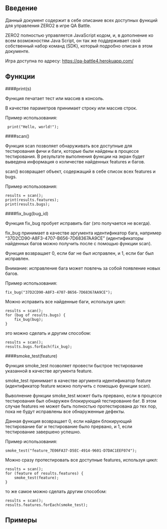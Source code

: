 Введение
--------

Данный документ содержит в себе описание всех доступных функций 
для управления ZERO2 в игре QA Battle.

ZERO2 полностью управляется JavaScript кодом, и, в дополнение
ко всем возможностям Java Script, он так же поддерживает 
свой собственный набор команд (SDK), который подробно 
описан в этом документе.

Игра доступна по адресу: https://qa-battle4.herokuapp.com/


Функции
-------

####print(s)

 Функция печатает тест или массив в консоль.
 
 В качестве параметров принимает строку или массив строк.
 
 Пример использования:
 
     print("Hello, world!");


####scan()

 Функция scan позволяет обнаруживать все доступные для 
 тестирования фичи и баги, которые были найдены в процессе 
 тестирования. В результате выполнения функции на экран будет
 выведена информация о количестве найденных features и багов.
 
 scan() возвращает объект, содержащий в себе список всех 
 features и bugs.
 
 Пример использования:

    results = scan();
    print(results.features);
    print(results.bugs);

####fix_bug(bug_id)

 Функция fix_bug пробует исправить баг (это получается не 
 всегда).
  
 fix_bug принимает в качестве аргумента идентификатор бага,
 например “37D2CD90-A8F3-4707-B656-7D68367AA9CE”
 (идентификаторы найденных багов можно получить после 
 с помощью функции scan).
 
 Функция возвращает 0, если баг не был исправлен, и 1, 
 если баг был исправлен.
 
 Внимание: исправление бага может повлечь за собой появление 
 новых багов.
 
 Пример использования:
 
    fix_bug("37D2CD90-A8F3-4707-B656-7D68367AA9CE");
 
 Можно исправить все найденные баги, используя цикл:
 
    results = scan();
    for (bug of results.bugs) {
        fix_bug(bug);
    }

 это можно сделать и другим способом:
 
    results = scan();
    results.bugs.forEach(fix_bug);

####smoke_test(feature)

 Функция smoke_test позволяет провести быстрое тестирование
 указанной в качестве аргумента feature.
 
 smoke_test принимает в качестве аргумента идентификатор
 feature (идентификатор feature можно получить с помощью 
 функции scan).
 
 Выволнение функции smoke_test может быть прервано, если в 
 процессе тестирования был обнаружен блокирующий тестирование
 баг. В этом случае features не может быть полностью 
 протестирована до тех пор, пока не будут исправлены 
 все обнаруженные дефекты.
 
 Данная функция возвращает 0, если найден блокирующий 
 тестирование баг и тестирование было прервано, и 1, 
 если тестирование завершено успешно.
 
 Пример использования:
 
    smoke_test("feature_7E06FA37-D5EC-4914-9601-D7DAC1EEF074");
 
 Можно сразу протестировать все доступные features, 
 используя цикл:
 
    results = scan();
    for (feature of results.features) {
        smoke_test(feature);
    }
    
 то же самое можно сделать другим способом:
 
    results = scan();
    results.features.forEach(smoke_test);
 

Примеры
-------